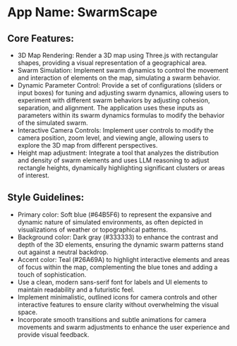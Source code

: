 # **App Name**: SwarmScape

## Core Features:

- 3D Map Rendering: Render a 3D map using Three.js with rectangular shapes, providing a visual representation of a geographical area.
- Swarm Simulation: Implement swarm dynamics to control the movement and interaction of elements on the map, simulating a swarm behavior.
- Dynamic Parameter Control: Provide a set of configurations (sliders or input boxes) for tuning and adjusting swarm dynamics, allowing users to experiment with different swarm behaviors by adjusting cohesion, separation, and alignment. The application uses these inputs as parameters within its swarm dynamics formulas to modify the behavior of the simulated swarm.
- Interactive Camera Controls: Implement user controls to modify the camera position, zoom level, and viewing angle, allowing users to explore the 3D map from different perspectives.
- Height map adjustment: Integrate a tool that analyzes the distribution and density of swarm elements and uses LLM reasoning to adjust rectangle heights, dynamically highlighting significant clusters or areas of interest.

## Style Guidelines:

- Primary color: Soft blue (#64B5F6) to represent the expansive and dynamic nature of simulated environments, as often depicted in visualizations of weather or topographical patterns.
- Background color: Dark gray (#333333) to enhance the contrast and depth of the 3D elements, ensuring the dynamic swarm patterns stand out against a neutral backdrop.
- Accent color: Teal (#26A69A) to highlight interactive elements and areas of focus within the map, complementing the blue tones and adding a touch of sophistication.
- Use a clean, modern sans-serif font for labels and UI elements to maintain readability and a futuristic feel.
- Implement minimalistic, outlined icons for camera controls and other interactive features to ensure clarity without overwhelming the visual space.
- Incorporate smooth transitions and subtle animations for camera movements and swarm adjustments to enhance the user experience and provide visual feedback.